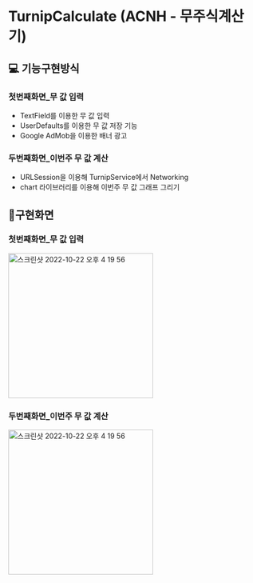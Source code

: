 # TurnipCalculate (ACNH - 무주식계산기)

## 💻 기능구현방식
### 첫번째화면_무 값 입력
- TextField를 이용한 무 값 입력
- UserDefaults를 이용한 무 값 저장 기능 
- Google AdMob을 이용한 배너 광고

### 두번째화면_이번주 무 값 계산 
- URLSession을 이용해 TurnipService에서 Networking
- chart 라이브러리를 이용해 이번주 무 값 그래프 그리기 

## 📱구현화면
### 첫번째화면_무 값 입력

<img width="290" alt="스크린샷 2022-10-22 오후 4 19 56" src="https://user-images.githubusercontent.com/98341623/199725212-c28c4c65-fee6-4114-9216-1e08cc754d2d.PNG">

### 두번째화면_이번주 무 값 계산 

<img width="290" alt="스크린샷 2022-10-22 오후 4 19 56" src="https://user-images.githubusercontent.com/98341623/199724770-84bc9d71-2a7f-44bd-ba3b-07eec25f8073.PNG">
